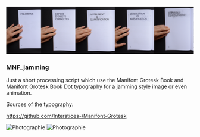 ![Photographie](assemblage.png)

### MNF_jamming
Just a short processing script which use the Manifont Grotesk Book and Manifont Grotesk Book Dot typography for a jamming style image or even animation.

Sources of the typography:

 https://github.com/Interstices-/Manifont-Grotesk

![Photographie](sommaire.jpg)
![Photographie](entracte.jpg)
